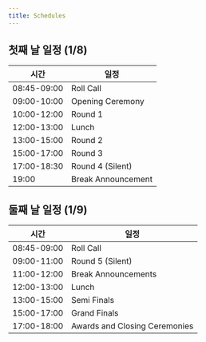 ```yaml
---
title: Schedules
---
```


## 첫째 날 일정 (1/8)

|시간|일정|
|---|---|
08:45-09:00|Roll Call
09:00-10:00|Opening Ceremony
10:00-12:00|Round 1
12:00-13:00|Lunch
13:00-15:00|Round 2
15:00-17:00|Round 3
17:00-18:30|Round 4 (Silent)
19:00|Break Announcement

## 둘째 날 일정 (1/9)

|시간|일정|
|---|---|
08:45-09:00|Roll Call
09:00-11:00|Round 5 (Silent)
11:00-12:00|Break Announcements
12:00-13:00|Lunch
13:00-15:00|Semi Finals
15:00-17:00|Grand Finals
17:00-18:00|Awards and Closing Ceremonies

